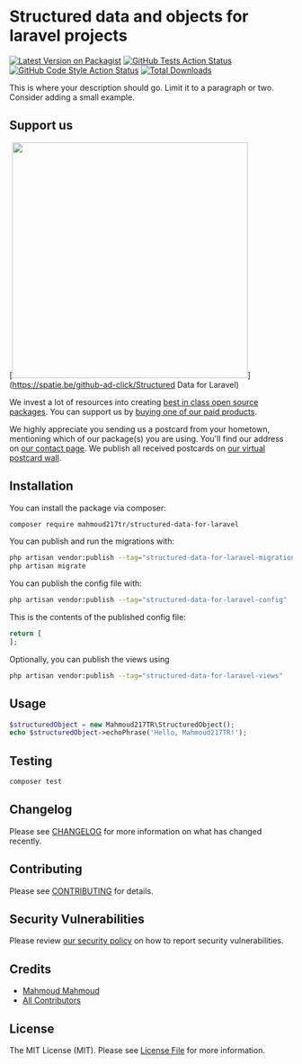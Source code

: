 # Structured data and objects for laravel projects

[![Latest Version on Packagist](https://img.shields.io/packagist/v/mahmoud217tr/structured-data-for-laravel.svg?style=flat-square)](https://packagist.org/packages/mahmoud217tr/structured-data-for-laravel)
[![GitHub Tests Action Status](https://img.shields.io/github/actions/workflow/status/mahmoud217tr/structured-data-for-laravel/run-tests.yml?branch=main&label=tests&style=flat-square)](https://github.com/mahmoud217tr/structured-data-for-laravel/actions?query=workflow%3Arun-tests+branch%3Amain)
[![GitHub Code Style Action Status](https://img.shields.io/github/actions/workflow/status/mahmoud217tr/structured-data-for-laravel/fix-php-code-style-issues.yml?branch=main&label=code%20style&style=flat-square)](https://github.com/mahmoud217tr/structured-data-for-laravel/actions?query=workflow%3A"Fix+PHP+code+style+issues"+branch%3Amain)
[![Total Downloads](https://img.shields.io/packagist/dt/mahmoud217tr/structured-data-for-laravel.svg?style=flat-square)](https://packagist.org/packages/mahmoud217tr/structured-data-for-laravel)

This is where your description should go. Limit it to a paragraph or two. Consider adding a small example.

## Support us

[<img src="https://github-ads.s3.eu-central-1.amazonaws.com/Structured Data for Laravel.jpg?t=1" width="419px" />](https://spatie.be/github-ad-click/Structured Data for Laravel)

We invest a lot of resources into creating [best in class open source packages](https://spatie.be/open-source). You can support us by [buying one of our paid products](https://spatie.be/open-source/support-us).

We highly appreciate you sending us a postcard from your hometown, mentioning which of our package(s) you are using. You'll find our address on [our contact page](https://spatie.be/about-us). We publish all received postcards on [our virtual postcard wall](https://spatie.be/open-source/postcards).

## Installation

You can install the package via composer:

```bash
composer require mahmoud217tr/structured-data-for-laravel
```

You can publish and run the migrations with:

```bash
php artisan vendor:publish --tag="structured-data-for-laravel-migrations"
php artisan migrate
```

You can publish the config file with:

```bash
php artisan vendor:publish --tag="structured-data-for-laravel-config"
```

This is the contents of the published config file:

```php
return [
];
```

Optionally, you can publish the views using

```bash
php artisan vendor:publish --tag="structured-data-for-laravel-views"
```

## Usage

```php
$structuredObject = new Mahmoud217TR\StructuredObject();
echo $structuredObject->echoPhrase('Hello, Mahmoud217TR!');
```

## Testing

```bash
composer test
```

## Changelog

Please see [CHANGELOG](CHANGELOG.md) for more information on what has changed recently.

## Contributing

Please see [CONTRIBUTING](CONTRIBUTING.md) for details.

## Security Vulnerabilities

Please review [our security policy](../../security/policy) on how to report security vulnerabilities.

## Credits

- [Mahmoud Mahmoud](https://github.com/Mahmoud217TR)
- [All Contributors](../../contributors)

## License

The MIT License (MIT). Please see [License File](LICENSE.md) for more information.
